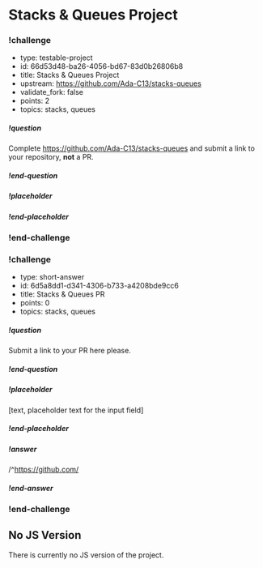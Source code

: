 # Stacks & Queues Project

<!-- >>>>>>>>>>>>>>>>>>>>>> BEGIN CHALLENGE >>>>>>>>>>>>>>>>>>>>>> -->
<!-- Replace everything in square brackets [] and remove brackets  -->

### !challenge

* type: testable-project
* id: 66d53d48-ba26-4056-bd67-83d0b26806b8
* title: Stacks & Queues Project
* upstream: https://github.com/Ada-C13/stacks-queues
* validate_fork: false
* points: 2
* topics: stacks, queues

##### !question

Complete https://github.com/Ada-C13/stacks-queues and submit a link to your repository, **not** a PR.

##### !end-question

##### !placeholder


##### !end-placeholder

<!-- other optional sections -->
<!-- !hint - !end-hint (markdown, users can see after a failed attempt) -->
<!-- !rubric - !end-rubric (markdown, instructors can see while scoring a checkpoint) -->
<!-- !explanation - !end-explanation (markdown, students can see after answering correctly) -->

### !end-challenge

<!-- ======================= END CHALLENGE ======================= -->

<!-- >>>>>>>>>>>>>>>>>>>>>> BEGIN CHALLENGE >>>>>>>>>>>>>>>>>>>>>> -->
<!-- Replace everything in square brackets [] and remove brackets  -->

### !challenge

* type: short-answer
* id: 6d5a8dd1-d341-4306-b733-a4208bde9cc6
* title: Stacks & Queues PR
* points: 0
* topics: stacks, queues

##### !question

Submit a link to your PR here please.

##### !end-question

##### !placeholder

[text, placeholder text for the input field]

##### !end-placeholder

##### !answer

/^https://github.com/

##### !end-answer

<!-- other optional sections -->
<!-- !hint - !end-hint (markdown, users can see after a failed attempt) -->
<!-- !rubric - !end-rubric (markdown, instructors can see while scoring a checkpoint) -->
<!-- !explanation - !end-explanation (markdown, students can see after answering correctly) -->

### !end-challenge

<!-- ======================= END CHALLENGE ======================= -->

## No JS Version

There is currently no JS version of the project.
